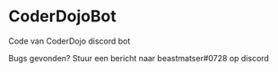 # CoderDojoBot
Code van CoderDojo discord bot


Bugs gevonden? Stuur een bericht naar beastmatser#0728 op discord 
